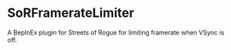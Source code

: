 # SoRFramerateLimiter
A BepInEx plugin for Streets of Rogue for limiting framerate when VSync is off.
